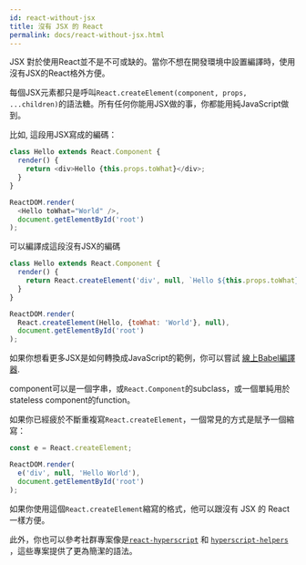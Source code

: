 ```yaml
---
id: react-without-jsx
title: 沒有 JSX 的 React
permalink: docs/react-without-jsx.html
---
```


JSX 對於使用React並不是不可或缺的。當你不想在開發環境中設置編譯時，使用沒有JSX的React格外方便。

每個JSX元素都只是呼叫`React.createElement(component, props, ...children)`的語法糖。所有任何你能用JSX做的事，你都能用純JavaScript做到。

比如, 這段用JSX寫成的編碼：

```js
class Hello extends React.Component {
  render() {
    return <div>Hello {this.props.toWhat}</div>;
  }
}

ReactDOM.render(
  <Hello toWhat="World" />,
  document.getElementById('root')
);
```

可以編譯成這段沒有JSX的編碼

```js
class Hello extends React.Component {
  render() {
    return React.createElement('div', null, `Hello ${this.props.toWhat}`);
  }
}

ReactDOM.render(
  React.createElement(Hello, {toWhat: 'World'}, null),
  document.getElementById('root')
);
```

如果你想看更多JSX是如何轉換成JavaScript的範例，你可以嘗試 [線上Babel編譯器](babel://jsx-simple-example).

component可以是一個字串，或`React.Component`的subclass，或一個單純用於stateless component的function。

如果你已經疲於不斷重複寫`React.createElement`，一個常見的方式是賦予一個縮寫：

```js
const e = React.createElement;

ReactDOM.render(
  e('div', null, 'Hello World'),
  document.getElementById('root')
);
```

如果你使用這個`React.createElement`縮寫的格式，他可以跟沒有 JSX 的 React一樣方便。

此外，你也可以參考社群專案像是[`react-hyperscript`](https://github.com/mlmorg/react-hyperscript) 和 [`hyperscript-helpers`](https://github.com/ohanhi/hyperscript-helpers) ，這些專案提供了更為簡潔的語法。

